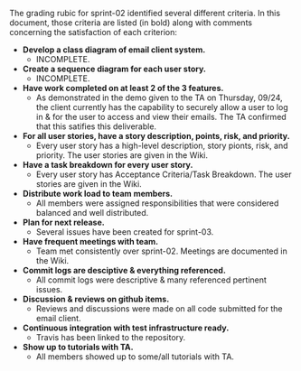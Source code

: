 The grading rubic for sprint-02 identified several different criteria. In this document, those criteria are listed (in bold) along with comments concerning the satisfaction of each criterion:

* **Develop a class diagram of email client system.**
  - INCOMPLETE.
* **Create a sequence diagram for each user story.**
  - INCOMPLETE.
* **Have work completed on at least 2 of the 3 features.**
  - As demonstrated in the demo given to the TA on Thursday, 09/24, the client currently has the capability to securely allow a user to log in & for the user to access and view their emails. The TA confirmed that this satifies this deliverable.
* **For all user stories, have a story description, points, risk, and priority.**
  - Every user story has a high-level description, story pionts, risk, and priority. The user stories are given in the Wiki.
* **Have a task breakdown for every user story.**
  - Every user story has Acceptance Criteria/Task Breakdown. The user stories are given in the Wiki.
* **Distribute work load to team members.**
  - All members were assigned responsibilities that were considered balanced and well distributed.
* **Plan for next release.**
  - Several issues have been created for sprint-03.
* **Have frequent meetings with team.**
  - Team met consistently over sprint-02. Meetings are documented in the Wiki.
* **Commit logs are desciptive & everything referenced.**
  - All commit logs were descriptive & many referenced pertinent issues.
* **Discussion & reviews on github items.**
  - Reviews and discussions were made on all code submitted for the email client.
* **Continuous integration with test infrastructure ready.**
  - Travis has been linked to the repository.
* **Show up to tutorials with TA.**
  - All members showed up to some/all tutorials with TA.
